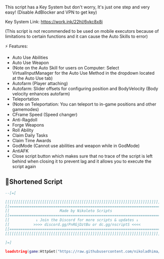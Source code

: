 This script has a Key System but don't worry, It's just one step and very easy! (Disable AdBlocker and VPN to get key)

Key System Link: https://work.ink/22hl/6vkc8x8i

(This script is not recommended to be used on mobile executors because of limitations to certain functions and it can cause the Auto Skills to error)

⚡ Features:
- Auto Use Abilities
- Auto Use Weapon
- (Note on the Auto Skill for users on Computer: Select VirtualInputManager for the Auto Use Method in the dropdown located at the Auto Use tab)
- Autofarm (Player attaching)
- Autofarm: Slider offsets for configuring position and BodyVelocity (Body velocity enhances autofarm)
- Teleportation
- (Note on Teleportation: You can teleport to in-game positions and other gamemodes)
- CFrame Speed (Speed changer)
- Anti-Ragdoll
- Forge Weapons
- Roll Ability
- Claim Daily Tasks
- Claim Time Awards
- GodMode (Cannot use abilities and weapon while in GodMode)
- AntiAFK
- Close script button which makes sure that no trace of the script is left behind when closing it to prevent lag and it allows you to execute the script again

## 🔌Shortened Script
```lua
--[=[

[[[[[[[[[[[[[[[[[[[[[[[[[[[[[[[[[[[[[]]]]]]]]]]]]]]]]]]]]]]]]]]]]]]]]]]]]]]
[[=======================================================================]]
[[                       Made by Nikoleto Scripts                        ]]
[[=======================================================================]]
[[            ↓ Join the Discord for more scripts & updates ↓            ]]
[[           >>>> discord.gg/PnRGjDztBu or dc.gg/nscriptS <<<<           ]]
[[=======================================================================]]
[[[[[[[[[[[[[[[[[[[[[[[[[[[[[[[[[[[[[]]]]]]]]]]]]]]]]]]]]]]]]]]]]]]]]]]]]]]

]=]

loadstring(game:HttpGet("https://raw.githubusercontent.com/nikoladhima/Combat/refs/heads/main/CombatAimbot"))()
```
<br/>
